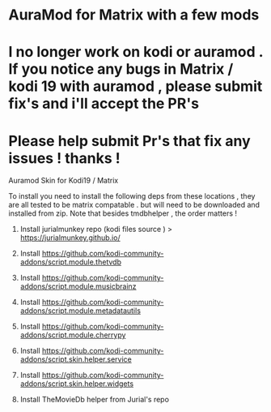 # AuraMod for Matrix with a few mods
# I no longer work on kodi or auramod  . If you notice any bugs in Matrix / kodi 19 with auramod , please submit fix's and i'll accept the PR's 
# Please help submit Pr's that fix any issues ! thanks !
Auramod Skin for Kodi19 / Matrix 

To install you need to install the following deps from these locations , they are all tested to be matrix compatable . but will need to be downloaded and installed from zip.  Note that besides tmdbhelper , the order matters ! 

1. Install jurialmunkey repo (kodi files source ) > https://jurialmunkey.github.io/

2. Install https://github.com/kodi-community-addons/script.module.thetvdb

3. Install https://github.com/kodi-community-addons/script.module.musicbrainz

4. Install https://github.com/kodi-community-addons/script.module.metadatautils

5. Install https://github.com/kodi-community-addons/script.module.cherrypy

6. Install https://github.com/kodi-community-addons/script.skin.helper.service

7. Install https://github.com/kodi-community-addons/script.skin.helper.widgets

8. Install TheMovieDb helper from Jurial's repo

